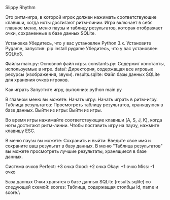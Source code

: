 Slippy Rhythm

Это ритм-игра, в которой игрок должен нажимать соответствующие клавиши, когда ноты достигают ритм-линии. Игра включает в себя главное меню, меню паузы и таблицу результатов, которая отображает очки, сохраненные в базе данных SQLite.

Установка
Убедитесь, что у вас установлен Python 3.x.
Установите Pygame, запустив: pip install pygame
Убедитесь, что у вас установлен SQLite3.

Файлы
main.py: Основной файл игры.
constants.py: Содержит константы, используемые в игре.
data/: Директория, содержащая все игровые ресурсы (изображения, звуки).
results.sqlite: Файл базы данных SQLite для хранения очков игроков.

Как играть
Запустите игру, выполнив: python main.py

В главном меню вы можете:
Начать игру: Начать играть в ритм-игру.
Таблица результатов: Просмотреть таблицу результатов, хранящуюся в базе данных.
Выйти из игры: Выйти из игры.

Во время игры нажимайте соответствующие клавиши (A, S, J, K), когда ноты достигают ритм-линии.
Чтобы поставить игру на паузу, нажмите клавишу ESC. 

В меню паузы вы можете:
Сохранить и выйти: Введите свое имя и сохраните ваш результат в базу данных.
В меню "Таблица результатов" вы можете просмотреть лучшие результаты, хранящиеся в базе данных.

Система очков
Perfect: +3 очка
Good: +2 очка
Okay: +1 очко
Miss: -1 очко

База данных
Очки хранятся в базе данных SQLite (results.sqlite) со следующей схемой:
scores: Таблица, содержащая столбцы id, name и score.\
